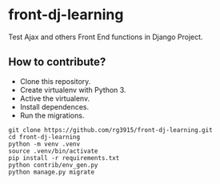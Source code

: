 # front-dj-learning

Test Ajax and others Front End functions in Django Project.


## How to contribute?

* Clone this repository.
* Create virtualenv with Python 3.
* Active the virtualenv.
* Install dependences.
* Run the migrations.

```
git clone https://github.com/rg3915/front-dj-learning.git
cd front-dj-learning
python -m venv .venv
source .venv/bin/activate
pip install -r requirements.txt
python contrib/env_gen.py
python manage.py migrate
```